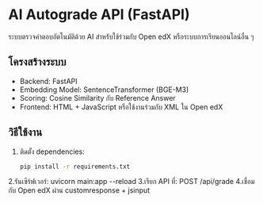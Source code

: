 # AI Autograde API (FastAPI)

ระบบตรวจคำตอบอัตโนมัติด้วย AI สำหรับใช้ร่วมกับ Open edX หรือระบบการเรียนออนไลน์อื่น ๆ

## โครงสร้างระบบ
- Backend: FastAPI
- Embedding Model: SentenceTransformer (BGE-M3)
- Scoring: Cosine Similarity กับ Reference Answer
- Frontend: HTML + JavaScript หรือใช้งานร่วมกับ XML ใน Open edX

## วิธีใช้งาน
1. ติดตั้ง dependencies:
   ```bash
   pip install -r requirements.txt
2.รันเซิร์ฟเวอร์:
    uvicorn main:app --reload
3.เรียก API ที่:
    POST /api/grade
4.เชื่อมกับ Open edX ผ่าน customresponse + jsinput
